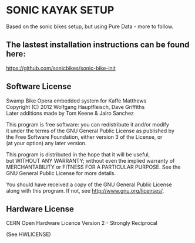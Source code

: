SONIC KAYAK SETUP
=================

Based on the sonic bikes setup, but using Pure Data - more to follow.

## The lastest installation instructions can be found here:
https://github.com/sonicbikes/sonic-bike-init


Software License
------------------
Swamp Bike Opera embedded system for Kaffe Matthews <br>
Copyright (C) 2012 Wolfgang Hauptfleisch, Dave Griffiths<br>
Later additions made by Tom Keene & Jairo Sanchez<br>

This program is free software: you can redistribute it and/or modify<br>
it under the terms of the GNU General Public License as published by<br>
the Free Software Foundation, either version 3 of the License, or<br>
(at your option) any later version.<br>

This program is distributed in the hope that it will be useful,<br>
but WITHOUT ANY WARRANTY; without even the implied warranty of<br>
MERCHANTABILITY or FITNESS FOR A PARTICULAR PURPOSE.  See the<br>
GNU General Public License for more details.<br>

You should have received a copy of the GNU General Public License<br>
along with this program.  If not, see <http://www.gnu.org/licenses/>.

Hardware License
----------------

CERN Open Hardware Licence Version 2 - Strongly Reciprocal

(See HWLICENSE)
